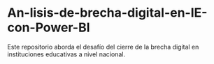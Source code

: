 # An-lisis-de-brecha-digital-en-IE-con-Power-BI
Este repositorio aborda el desafío del cierre de la brecha digital en instituciones educativas a nivel nacional.
